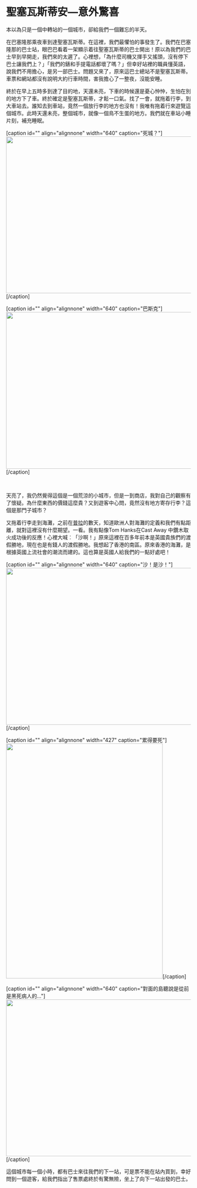 # 聖塞瓦斯蒂安—意外驚喜

本以為只是一個中轉站的一個城市，卻給我們一個難忘的半天。

在巴塞隆那乘夜車到達聖塞瓦斯蒂。在這裡，我們最懼怕的事發生了。我們在巴塞隆那的巴士站，眼巴巴看着一架顯示着往聖塞瓦斯蒂的巴士開出！原以為我們的巴士早到早開走，我們來的太遲了。心裡想，「為什麼司機又揮手又搖頭，沒有停下巴士讓我們上？」「我們的錶和手提電話都壞了嗎？」但幸好站裡的職員懂英語，說我們不用擔心，是另一部巴士。問題又來了，原來這巴士總站不是聖塞瓦斯蒂。車票和網站都沒有說明大約行車時間，害我擔心了一整夜，沒能安睡。

終於在早上五時多到達了目的地，天還未亮，下車的時候還是憂心忡忡，生怕在別的地方下了車。終於確定是聖塞瓦斯蒂，才鬆一口氣。找了一會，就拖着行李，到大車站去。誰知去到車站，竟然一個放行李的地方也沒有！我唯有拖着行來遊覽這個城市。此時天還未亮，整個城市，就像一個鳥不生蛋的地方。我們就在車站小睡片刻，補充睡眠。

[caption id="" align="alignnone" width="640" caption="死城？"]<img title="死城？" src="https://lh5.googleusercontent.com/-0VaE25-BJGE/TlaKL5RTRrI/AAAAAAAA1No/hjKhfswL7YU/s640/P1160245.JPG" alt="" width="640" height="427" />[/caption]

[caption id="" align="alignnone" width="640" caption="巴斯克"]<img title="巴斯克" src="https://lh5.googleusercontent.com/-STMmGbfIh-U/TlaKT4gzHMI/AAAAAAAA1PE/pl3sYqvlnL0/s640/P1160264.JPG" alt="" width="640" height="427" />[/caption]

 

天亮了，我仍然覺得這個是一個荒涼的小城市，但是一到商店，我對自己的觀察有了懷疑。為什麼東西的價錢這麼貴？又到遊客中心問，竟然沒有地方寄存行李？這個是那門子城市？

又拖着行李走到海灘，之前在<a title="普拉—一個應有盡有的小城市" href="http://gilberttravelgermany.wordpress.com/2011/09/05/%e6%99%ae%e6%8b%89%e2%80%94%e4%b8%80%e5%80%8b%e6%87%89%e6%9c%89%e7%9b%a1%e6%9c%89%e7%9a%84%e5%b0%8f%e5%9f%8e%e5%b8%82/">普拉</a>的數天，知道歐洲人對海灘的定義和我們有點距離，就對這裡沒有什麼期望。一看。我有點像Tom Hanks在Cast Away 中鑽木取火成功後的反應！心裡大喊︰「沙啊！」原來這裡在百多年前本是英國貴族們的渡假勝地，現在也是有錢人的渡假勝地。我想起了香港的南區。原來香港的海灘，是根據英國上流社會的潮流而建的。這也算是英國人給我們的一點好處吧！

[caption id="" align="alignnone" width="640" caption="沙！是沙！"]<img title="沙！是沙！" src="https://lh4.googleusercontent.com/-A7NCqYq0MaA/TlaKuERRaaI/AAAAAAAA1TY/YOg0mJuzpZY/s640/P1160315.JPG" alt="" width="640" height="427" />[/caption]

[caption id="" align="alignnone" width="427" caption="累得要死"]<img title="累得要死" src="https://lh5.googleusercontent.com/-o9mFeex3whI/TlaK1RTlMaI/AAAAAAAA1Us/lON0ds_fxAk/s640/P1160333.JPG" alt="" width="427" height="640" />[/caption]

[caption id="" align="alignnone" width="640" caption="對面的島聽說是從前是黑死病人的..."]<img title="對面的島聽說是從前是黑死病人的..." src="https://lh3.googleusercontent.com/-cmBbCfJetRg/TlaK1yppcQI/AAAAAAAA1Uw/55qqg8KWnrI/s640/P1160334.JPG" alt="" width="640" height="427" />[/caption]

這個城市每一個小時，都有巴士來往我們的下一站，可是票不能在站內買到，幸好問到一個遊客，給我們指出了售票處終於有驚無險，坐上了向下一站出發的巴士。